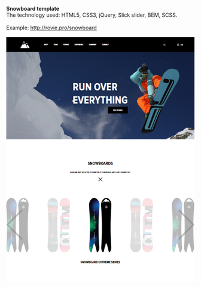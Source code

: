 <b>Snowboard template</b><br>
The technology used: HTML5, CSS3, jQuery, Slick slider, BEM, SCSS.<br><br>
Example: http://rovie.pro/snowboard<br><br>
<img src="screenshot.png" alt="screenshot">
